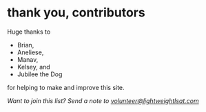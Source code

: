 # thank you, contributors

Huge thanks to 

- Brian, 
- Aneliese, 
- Manav, 
- Kelsey, and
- Jubilee the Dog 

for helping to make and improve this site.

*Want to join this list? Send a note to <volunteer@lightweightlsat.com>*

